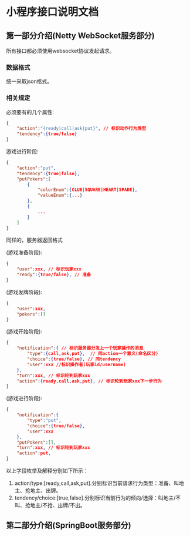 # 小程序接口说明文档

## 第一部分介绍(Netty WebSocket服务部分)

所有接口都必须使用websocket协议发起请求。

### 数据格式

统一采取json格式。

### 相关规定

必须要有的几个属性:

```json
{
    "action":"{ready|call|ask|put}", // 标识动作行为类型 
    "tendency":{true/false}
}
```

游戏进行阶段:

```json
{
    "action":"put",
    "tendency":{true|false},
    "putPokers":[
        {
            "colorEnum":{CLUB|SQUARE|HEART|SPADE},
            "valueEnum":{...}
        },
        {
            ...
        }
    ]
}
```

同样的，服务器返回格式

(游戏准备阶段):

```json
{
    "user":xxx, // 标识玩家xxx
    "ready":{true/false}, // 准备 
}
```

(游戏发牌阶段):

```json
{
    "user":xxx,
    "pokers":[]
}
```

(游戏开始阶段):

```json
{
    "notification":{ // 标识服务器分发上一个玩家操作的消息
        "type":{call,ask,put},  // 同action一个意义(命名区分)
        "choice":{true/false}, // 同tendency
        "user":xxx //标识操作者(玩家id/username)
    },
    "turn":xxx, // 标识轮到玩家xxx
    "action":{ready,call,ask,put}, // 标识轮到玩家xxx下一步行为
}
```

(游戏进行阶段):

```json
{
    "notification":{
        "type":"put",
        "choice":{true/false},
        "user":xxx
    },
    "putPokers":[],
    "turn":xxx, // 标识轮到玩家xxx
    "action":put,
}
```

以上字段枚举及解释分别如下所示：

1. action/type:[ready,call,ask,put].分别标识当前请求行为类型：准备、叫地主、抢地主、出牌。
2. tendency/choice:[true,false].分别标识当前行为的倾向/选择：叫地主/不叫、抢地主/不抢、出牌/不出。

## 第二部分介绍(SpringBoot服务部分)
